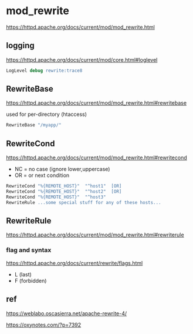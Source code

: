 # mod_rewrite


https://httpd.apache.org/docs/current/mod/mod_rewrite.html



logging
--

https://httpd.apache.org/docs/current/mod/core.html#loglevel


```apache
LogLevel debug rewrite:trace8
```


RewriteBase 
--
https://httpd.apache.org/docs/current/mod/mod_rewrite.html#rewritebase

used for per-directory (htaccess)

```apache
RewriteBase "/myapp/"
```


RewriteCond 
--

https://httpd.apache.org/docs/current/mod/mod_rewrite.html#rewritecond

- NC = no case (ignore lower,uppercase)
- OR = or next condition

```apache
RewriteCond "%{REMOTE_HOST}"  "^host1"  [OR]
RewriteCond "%{REMOTE_HOST}"  "^host2"  [OR]
RewriteCond "%{REMOTE_HOST}"  "^host3"
RewriteRule ...some special stuff for any of these hosts...
```


RewriteRule 
--
https://httpd.apache.org/docs/current/mod/mod_rewrite.html#rewriterule

### flag and syntax

https://httpd.apache.org/docs/current/rewrite/flags.html

- L (last)
- F (forbidden)



ref
--


https://weblabo.oscasierra.net/apache-rewrite-4/

https://oxynotes.com/?p=7392
